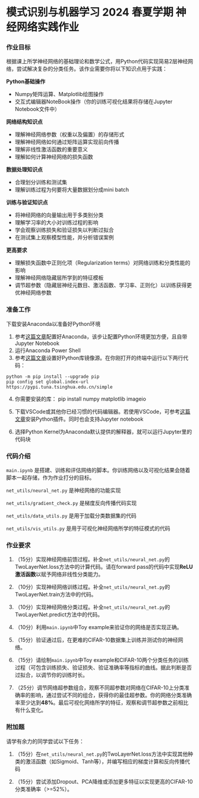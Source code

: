 # 模式识别与机器学习 2024 春夏学期 神经网络实践作业

### 作业目标

根据课上所学神经网络的基础理论和数学公式，用Python代码实现简易2层神经网络，尝试解决复杂的分类任务。该作业需要你将以下知识点用于实践：

**Python基础操作**
- Numpy矩阵运算、Matplotlib绘图操作
- 交互式编辑器NoteBook操作（你的训练可视化结果将存储在Jupyter Notebook文件中）

**网络结构知识点**
- 理解神经网络参数（权重以及偏置）的存储形式
- 理解神经网络如何通过矩阵运算实现前向传播
- 理解非线性激活函数的重要意义
- 理解如何计算神经网络的损失函数

**数据处理知识点**
- 合理划分训练和测试集
- 理解训练过程为何要将大量数据划分成mini batch

**训练与验证知识点**
- 将神经网络的向量输出用于多类别分类
- 理解学习率的大小对训练过程的影响
- 学会观察训练损失和验证损失以判断过拟合
- 在测试集上观察模型性能，并分析错误案例

**更高要求**
- 理解损失函数中正则化项（Regularization terms）对网络训练和分类性能的影响
- 理解神经网络隐藏层所学到的特征模板
- 调节超参数（隐藏层神经元数目、激活函数、学习率、正则化）以训练获得更优神经网络参数

### 准备工作
下载安装Anaconda以准备好Python环境
1. 参考[这篇文章](https://zhuanlan.zhihu.com/p/32925500)配置好Anaconda，该步让配置Python环境更加方便，且自带Jupyter Notebook
2. 运行Anaconda Power Shell
3. 参考[这篇文章](https://mirrors.tuna.tsinghua.edu.cn/help/pypi/)设置好Python库镜像源。在你刚打开的终端中运行以下两行代码：
```
python -m pip install --upgrade pip
pip config set global.index-url https://pypi.tuna.tsinghua.edu.cn/simple
```
4. 你需要安装的库：
pip install numpy matplotlib imageio

5. 下载VSCode或其他你已经习惯的代码编辑器。若使用VSCode，可参考[这篇文章](https://www.jianshu.com/p/12ab3f05a43f)安装Python插件。同时也会支持Jupyter notebook

6. 选择Python Kernel为Anaconda默认提供的解释器，就可以运行Jupyter里的代码块

### 代码介绍
```main.ipynb``` 是搭建、训练和评估网络的脚本。你训练网络以及可视化结果会随着脚本一起存储，作为作业打分的目标。

```net_utils/neural_net.py``` 是神经网络的功能实现

```net_utils/gradient_check.py``` 是梯度反向传播代码实现

```net_utils/data_utils.py``` 是用于加载分类数据集的代码

```net_utils/vis_utils.py``` 是用于可视化神经网络所学的特征模式的代码

### 作业要求

1. （15分）实现神经网络前馈过程。补全```net_utils/neural_net.py```的TwoLayerNet.loss方法中的计算代码。请在forward pass的代码中实现**ReLU激活函数**以赋予网络非线性分类能力。

2. （10分）实现神经网络训练过程。补全```net_utils/neural_net.py```的TwoLayerNet.train方法中的代码。

3. （10分）实现神经网络分类过程。补全```net_utils/neural_net.py```的TwoLayerNet.predict方法中的代码。

4. （10分）利用```main.ipynb```中Toy example来验证你的网络是否实现正确。

5. （15分）验证通过后，在更难的CIFAR-10数据集上训练并测试你的神经网络。

6. （15分）请绘制```main.ipynb```中Toy example和CIFAR-10两个分类任务的训练过程（可包含训练损失、验证损失、验证准确率等指标的曲线。据此判断是否过拟合，以调节你的训练时长。

7. （25分）调节网络超参数组合，观察不同超参数对网络在CIFAR-10上分类准确率的影响，通过尝试不同的组合，获得你的最佳超参数。你的网络分类准确率至少达到**48%**。最后可视化网络所学的特征，观察和调节超参数之前相比有什么变化。


### 附加题
请学有余力的同学尝试以下任务：

1. （15分）在```net_utils/neural_net.py```的TwoLayerNet.loss方法中实现其他种类的激活函数（如Sigmoid、Tanh等），并编写相应的梯度计算和反向传播代码

2. （15分）尝试添加Dropout、PCA降维或添加更多特征以实现更高的CIFAR-10分类准确率（>=52%）。



